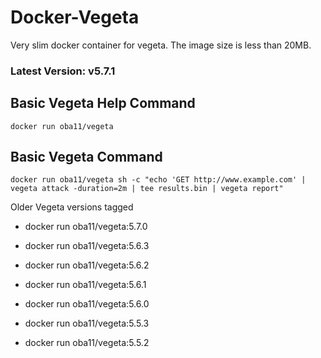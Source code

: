 # Docker-Vegeta

Very slim docker container for vegeta. The image size is less than 20MB.

### Latest Version: v5.7.1

## Basic Vegeta Help Command

  ```
  docker run oba11/vegeta
  ```

## Basic Vegeta Command

  ```
  docker run oba11/vegeta sh -c "echo 'GET http://www.example.com' | vegeta attack -duration=2m | tee results.bin | vegeta report"
  ```

Older Vegeta versions tagged

* docker run oba11/vegeta:5.7.0

* docker run oba11/vegeta:5.6.3

* docker run oba11/vegeta:5.6.2

* docker run oba11/vegeta:5.6.1

* docker run oba11/vegeta:5.6.0

* docker run oba11/vegeta:5.5.3

* docker run oba11/vegeta:5.5.2
